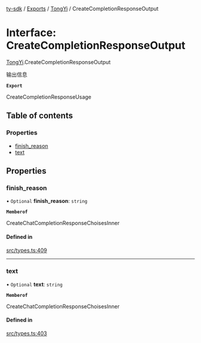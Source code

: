 [ty-sdk](../readme.md) / [Exports](../modules.md) / [TongYi](../modules/TongYi.md) / CreateCompletionResponseOutput

# Interface: CreateCompletionResponseOutput

[TongYi](../modules/TongYi.md).CreateCompletionResponseOutput

输出信息

**`Export`**

CreateCompletionResponseUsage

## Table of contents

### Properties

- [finish\_reason](TongYi.CreateCompletionResponseOutput.md#finish_reason)
- [text](TongYi.CreateCompletionResponseOutput.md#text)

## Properties

### finish\_reason

• `Optional` **finish\_reason**: `string`

**`Memberof`**

CreateChatCompletionResponseChoisesInner

#### Defined in

[src/types.ts:409](https://github.com/isnl/ty-sdk/blob/6759037/src/types.ts#L409)

___

### text

• `Optional` **text**: `string`

**`Memberof`**

CreateChatCompletionResponseChoisesInner

#### Defined in

[src/types.ts:403](https://github.com/isnl/ty-sdk/blob/6759037/src/types.ts#L403)
